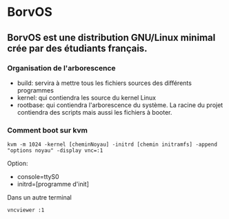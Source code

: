 # BorvOS
BorvOS est une distribution GNU/Linux minimal crée par des étudiants français.
----
### Organisation de l'arborescence
- build: servira à mettre tous les fichiers sources des différents programmes
- kernel: qui contiendra les source du kernel Linux
- rootbase: qui contiendra l'arborescence du système.
La racine du projet contiendra des scripts mais aussi les fichiers à booter.
### Comment boot sur kvm
```Linux
kvm -m 1024 -kernel [cheminNoyau] -initrd [chemin initramfs] -append "options noyau" -display vnc=:1 
```
Option:
- console=ttyS0
- initrd=[programme d'init]

Dans un autre terminal
```
vncviewer :1
```

